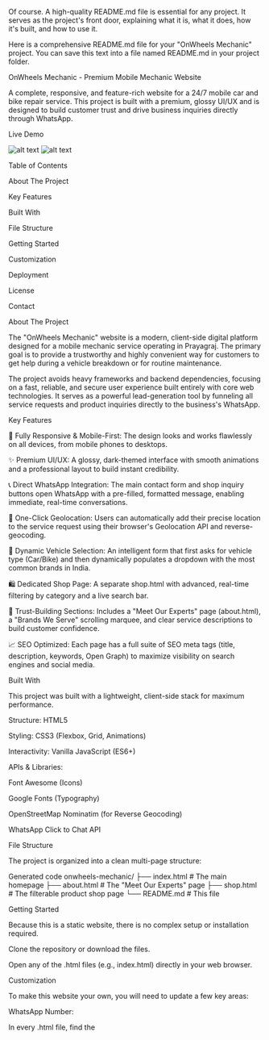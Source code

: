 Of course. A high-quality README.md file is essential for any project. It serves as the project's front door, explaining what it is, what it does, how it's built, and how to use it.

Here is a comprehensive README.md file for your "OnWheels Mechanic" project. You can save this text into a file named README.md in your project folder.

OnWheels Mechanic - Premium Mobile Mechanic Website

A complete, responsive, and feature-rich website for a 24/7 mobile car and bike repair service. This project is built with a premium, glossy UI/UX and is designed to build customer trust and drive business inquiries directly through WhatsApp.

Live Demo <!--- Replace with your actual live URL when deployed --->

![alt text](https://img.shields.io/badge/status-complete-brightgreen)
![alt text](https://img.shields.io/badge/license-MIT-blue)

Table of Contents

About The Project

Key Features

Built With

File Structure

Getting Started

Customization

Deployment

License

Contact

About The Project

The "OnWheels Mechanic" website is a modern, client-side digital platform designed for a mobile mechanic service operating in Prayagraj. The primary goal is to provide a trustworthy and highly convenient way for customers to get help during a vehicle breakdown or for routine maintenance.

The project avoids heavy frameworks and backend dependencies, focusing on a fast, reliable, and secure user experience built entirely with core web technologies. It serves as a powerful lead-generation tool by funneling all service requests and product inquiries directly to the business's WhatsApp.

Key Features

📱 Fully Responsive & Mobile-First: The design looks and works flawlessly on all devices, from mobile phones to desktops.

✨ Premium UI/UX: A glossy, dark-themed interface with smooth animations and a professional layout to build instant credibility.

📞 Direct WhatsApp Integration: The main contact form and shop inquiry buttons open WhatsApp with a pre-filled, formatted message, enabling immediate, real-time conversations.

📍 One-Click Geolocation: Users can automatically add their precise location to the service request using their browser's Geolocation API and reverse-geocoding.

🚗 Dynamic Vehicle Selection: An intelligent form that first asks for vehicle type (Car/Bike) and then dynamically populates a dropdown with the most common brands in India.

🛍️ Dedicated Shop Page: A separate shop.html with advanced, real-time filtering by category and a live search bar.

🤝 Trust-Building Sections: Includes a "Meet Our Experts" page (about.html), a "Brands We Serve" scrolling marquee, and clear service descriptions to build customer confidence.

📈 SEO Optimized: Each page has a full suite of SEO meta tags (title, description, keywords, Open Graph) to maximize visibility on search engines and social media.

Built With

This project was built with a lightweight, client-side stack for maximum performance.

Structure: HTML5

Styling: CSS3 (Flexbox, Grid, Animations)

Interactivity: Vanilla JavaScript (ES6+)

APIs & Libraries:

Font Awesome (Icons)

Google Fonts (Typography)

OpenStreetMap Nominatim (for Reverse Geocoding)

WhatsApp Click to Chat API

File Structure

The project is organized into a clean multi-page structure:

Generated code
onwheels-mechanic/
├── index.html        # The main homepage
├── about.html        # The "Meet Our Experts" page
├── shop.html         # The filterable product shop page
└── README.md         # This file

Getting Started

Because this is a static website, there is no complex setup or installation required.

Clone the repository or download the files.

Open any of the .html files (e.g., index.html) directly in your web browser.

Customization

To make this website your own, you will need to update a few key areas:

WhatsApp Number:

In every .html file, find the <script> tag at the bottom.

Inside the script, locate the whatsappNumber constant and replace the placeholder with your own WhatsApp number, including the country code (e.g., 91xxxxxxxxxx).

SEO & Social Media Meta Tags:

In the <head> section of each .html file (index.html, shop.html, about.html):

Replace https://www.onwheelsmechanic.com/... with your actual website URL in the canonical and og:url tags.

Replace the og:image and twitter:image links with a direct URL to your own high-quality images.

Team Member Emails:

In about.html, update the mailto: links in the "Team Social Links" section for each team member.

Content (Text, Prices, Products):

All text, prices, product names, and service descriptions are written directly in the HTML. You can edit them easily in any code editor.

Deployment

This website is a static site and can be deployed easily on any static hosting provider.

Recommended Providers: GitHub Pages, Netlify, Vercel.

Process: Simply upload the index.html, shop.html, and about.html files to your chosen hosting service.

License

This project is distributed under the MIT License. See LICENSE for more information (or assume it's MIT if no LICENSE file is present).

Contact

Rishabh - rishabhh2004@gmail.com

Project Link: https://github.com/your-username/onwheels-mechanic <!--- Replace with your actual GitHub repo link --->
